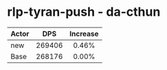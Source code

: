 # rlp-tyran-push - da-cthun
| Actor | DPS | Increase |
|---|:---:|:---:|
|new|269406|0.46%|
|Base|268176|0.00%|
